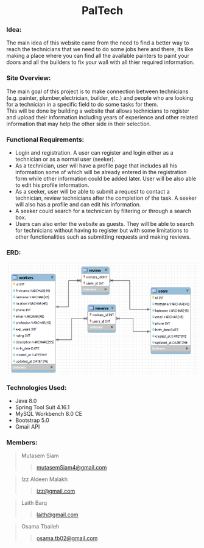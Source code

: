 <div align="center">
  <h1> PalTech </h1>
</div>

### Idea:
The main idea of this website came from the need to find a better way to reach the technicians that we need to do some jobs here and there, its like making a place where you can find all the available painters to paint your doors and all the builders to fix your wall with all thier required information.

### Site Overview:
The main goal of this project is to make connection between technicians (e.g. painter, plumber,electrician, builder, etc.) and people who are looking for a technician in a specific field to do some tasks for them.
<br>
This will be done by building a website that allows technicians to register and upload their information including years of experience and other related information that
may help the other side in their selection.

### Functional Requirements:
* Login and registration. A user can register and login either as a technician or as a normal
user (seeker).
* As a technician, user will have a profile page that includes all his information some of which will be already entered in the registration form while other information could be added later. User will be also able to edit his profile information.
* As a seeker, user will be able to submit a request to contact a technician, review technicians after the completion of the task. A seeker will also has a profile and can edit his information.
* A seeker could search for a technician by filtering or through a search box.
* Users can also enter the website as guests. They will be able to search for technicians without having to register but with some limitations to other functionalities such as submitting requests and making reviews.

### ERD:
![alt text](https://github.com/OsamaTbaileh/Java/blob/master/java%20project%20ERD%20pic/ERD.png?raw=true)

### Technologies Used:
- Java 8.0
- Spring Tool Suit 4.16.1
- MySQL Workbench 8.0 CE
- Bootstrap 5.0
- Gmail API

### Members:
> Mutasem Siam
>> mutasemSiam4@gmail.com

> Izz Aldeen Malakh
>> izz@gmail.com

> Laith Barq
>> laith@gmail.com

> Osama Tbaileh
>> osama.tb02@gmail.com
